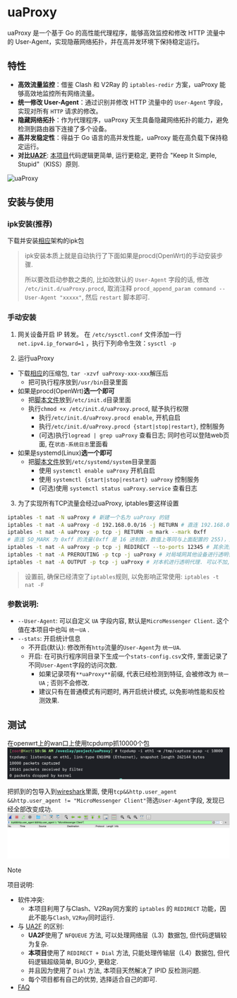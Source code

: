 # uaProxy

uaProxy 是一个基于 Go 的高性能代理程序，能够高效监控和修改 HTTP 流量中的 User-Agent，实现隐蔽网络拓扑，并在高并发环境下保持稳定运行。

## 特性

- **高效流量监控**：借鉴 Clash 和 V2Ray 的 `iptables-redir` 方案，uaProxy 能够高效地监控所有网络流量。
- **统一修改 User-Agent**：通过识别并修改 HTTP 流量中的 `User-Agent` 字段，实现对所有 `HTTP` 请求的修改。
- **隐藏网络拓扑**：作为代理程序，uaProxy 天生具备隐藏网络拓扑的能力，避免检测到路由器下连接了多个设备。
- **高并发稳定性**：得益于 Go 语言的高并发性能，uaProxy 能在高负载下保持稳定运行。
- **对比[UA2F](https://github.com/Zxilly/UA2F)**: [本项目](https://github.com/huhu415/uaProxy)代码逻辑更简单, 运行更稳定, 更符合 "Keep It Simple, Stupid"（KISS）原则.

![uaProxy](assets/uaProxy.png)

## 安装与使用

### ipk安装(推荐)

下载并安装[相应](https://github.com/huhu415/uaProxy/releases)架构的ipk包

> ipk安装本质上就是自动执行了下面如果是procd(OpenWrt)的手动安装步骤.
>
> 所以要改启动参数之类的, 比如改默认的 `User-Agent` 字段的话,
> 修改 `/etc/init.d/uaProxy.procd`, 取消注释 `procd_append_param command --User-Agent "xxxxx"`, 然后 `restart` 脚本即可.

### 手动安装

1. 网关设备开启 IP 转发。
   在 `/etc/sysctl.conf` 文件添加一行 `net.ipv4.ip_forward=1` ，执行下列命令生效：`sysctl -p`

2. 运行uaProxy

- 下载[相应](https://github.com/huhu415/uaProxy/releases)的压缩包, `tar -xzvf uaProxy-xxx-xxx`解压后
  - 把可执行程序放到`/usr/bin`目录里面
- 如果是procd(OpenWrt)**选一个即可**
  - 把[脚本文件](shell/uaProxy.procd)放到`/etc/init.d`目录里面
  - 执行`chmod +x /etc/init.d/uaProxy.procd`, 赋予执行权限
    - 执行`/etc/init.d/uaProxy.procd enable`, 开机自启
    - 执行`/etc/init.d/uaProxy.procd {start|stop|restart}`, 控制服务
    - (可选)执行`logread | grep uaProxy` 查看日志; 同时也可以登陆web页面, 在`状态-系统日志`里面看
- 如果是systemd(Linux)**选一个即可**
  - 把[脚本文件](shell/uaProxy.service)放到`/etc/systemd/system`目录里面
    - 使用 `systemctl enable uaProxy` 开机自启
    - 使用 `systemctl {start|stop|restart} uaProxy` 控制服务
    - (可选)使用 `systemctl status uaProxy.service` 查看日志

3. 为了实现所有TCP流量会经过uaProxy, iptables要这样设置

```sh
iptables -t nat -N uaProxy # 新建一个名为 uaProxy 的链
iptables -t nat -A uaProxy -d 192.168.0.0/16 -j RETURN # 直连 192.168.0.0/16
iptables -t nat -A uaProxy -p tcp -j RETURN -m mark --mark 0xff
# 直连 SO_MARK 为 0xff 的流量(0xff 是 16 进制数，数值上等同与上面配置的 255)，此规则目的是避免代理本机(网关)流量出现回环问题
iptables -t nat -A uaProxy -p tcp -j REDIRECT --to-ports 12345 # 其余流量转发到 12345 端口（即 uaProxy默认开启的redir-port）
iptables -t nat -A PREROUTING -p tcp -j uaProxy # 对局域网其他设备进行透明代理
iptables -t nat -A OUTPUT -p tcp -j uaProxy # 对本机进行透明代理. 可以不加, 建议加, 加之后nmap等类似工具会失效
```

> 设置前, 确保已经清空了`iptables`规则, 以免影响正常使用: `iptables -t nat -F`

### 参数说明:

- `--User-Agent`: 可以自定义 `UA` 字段内容, 默认是`MicroMessenger Client`. 这个值在本项目中也叫 `统一UA` .
- `--stats`: 开启统计信息
  - 不开启(默认): 修改所有`http`流量的`User-Agent`为 `统一UA`.
  - 开启: 在可执行程序同目录下生成一个`stats-config.csv`文件, 里面记录了不同`User-Agent`字段的访问次数.
    - 如果记录项有`**uaProxy**`前缀, 代表已经检测到特征, 会被修改为 `统一UA` ; 否则不会修改.
    - 建议只有在普通模式有问题时, 再开启统计模式, 以免影响性能和反检测效果.

## 测试

在openwrt上的wan口上使用tcpdump抓10000个包
![](assets/tcpdumpCapture.png)

把抓到的包导入到[wireshark](https://www.wireshark.org/)里面,
使用`tcp&&http.user_agent &&http.user_agent != "MicroMessenger Client"`筛选`User-Agent`字段,
发现已经全部改变成功.
![](assets/wireshark.png)

> [!NOTE]
> 项目说明:
>
> - 软件冲突:
>   - 本项目利用了与Clash、V2Ray同方案的 `iptables` 的 `REDIRECT` 功能，因此不能与`Clash`, `V2Ray`同时运行.
> - 与 [UA2F](https://github.com/Zxilly/UA2F) 的区别:
>   - **UA2F**使用了 `NFQUEUE` 方法, 可以处理网络层（L3）数据包, 但代码逻辑较为复杂.
>   - **本项目**使用了 `REDIRECT + Dial` 方法, 只能处理传输层（L4）数据包, 但代码逻辑超级简单, BUG少, 更稳定.
>   - 并且因为使用了 `Dial` 方法, 本项目天然解决了 IPID 反检测问题.
>   - 每个项目都有自己的优势, 选择适合自己的即可.
> - [FAQ](assets/FAQ.md)
